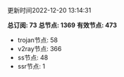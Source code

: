 更新时间2022-12-20 13:14:31

**总订阅: 73**
**总节点: 1369**
**有效节点: 473**
- trojan节点: 58
- v2ray节点: 366
- ss节点: 48
- ssr节点: 1
